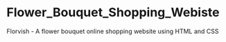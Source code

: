 # Flower_Bouquet_Shopping_Webiste
Florvish - A flower bouquet online shopping website using HTML and CSS
